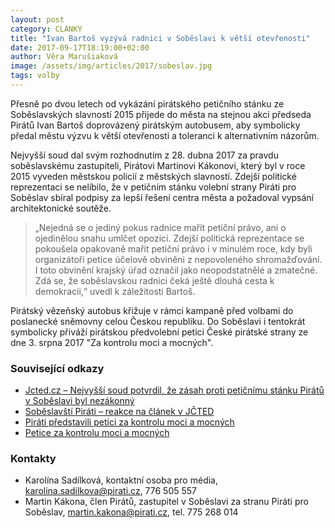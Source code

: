 ```yaml
---
layout: post
category: CLANKY
title: "Ivan Bartoš vyzývá radnici v Soběslavi k větší otevřenosti"
date: 2017-09-17T18:19:00+02:00
author: Věra Marušiaková
image: /assets/img/articles/2017/sobeslav.jpg
tags: volby
---
```

 
Přesně po dvou letech od vykázání pirátského petičního stánku ze Soběslavských slavností 2015 přijede do města na stejnou akci předseda Pirátů Ivan Bartoš doprovázený pirátským autobusem, aby symbolicky předal městu výzvu k větší otevřenosti a toleranci k alternativním názorům. 

Nejvyšší soud dal svým rozhodnutím z 28. dubna 2017 za pravdu soběslavskému zastupiteli, Pirátovi Martinovi Kákonovi, který byl v roce 2015 vyveden městskou policií z městských slavností. Zdejší politické reprezentaci se nelíbilo, že v petičním stánku volební strany Piráti pro Soběslav sbíral podpisy za lepší řešení centra města a požadoval vypsání architektonické soutěže.

> „Nejedná se o jediný pokus radnice mařit petiční právo, ani o ojedinělou snahu umlčet opozici. Zdejší politická reprezentace se pokoušela opakovaně mařit petiční právo i v minulém roce, kdy byli organizátoři petice účelově obviněni z nepovoleného shromažďování. I toto obvinění krajský úřad označil jako neopodstatnělé a zmatečné. Zdá se, že soběslavskou radnici čeká ještě dlouhá cesta k demokracii,“ uvedl k záležitosti Bartoš.

Pirátský vězeňský autobus křižuje v rámci kampaně před volbami do poslanecké sněmovny celou Českou republiku. Do Soběslavi i tentokrát symbolicky přiváží pirátskou předvolební petici České pirátské strany ze dne 3. srpna 2017 "Za kontrolu moci a mocných".
 
### Související odkazy
* [Jcted.cz – Nejvyšší soud potvrdil, že zásah proti petičnímu stánku Pirátů v Soběslavi byl nezákonný](http://www.jcted.cz/nejvyssi-soud-potvrdil-ze-zasah-proti-peticnimu-stanku-piratu-v-sobeslavi-byl-nezakonny/)
* [Soběslavští Piráti – reakce na článek v JČTED](http://pirati.sobeslav.cz/reakce-na-clanek-o-peticnim-stanku-v-jcted/)
* [Piráti představili petici za kontrolu moci a mocných](https://www.pirati.cz/tiskove-zpravy/piratske-petice.html)
* [Petice za kontrolu moci a mocných](https://github.com/pirati-web/pirati.cz/blob/gh-pages/assets/pdf/petice-za-kontrolu-moci-a-mocnych.pdf)

### Kontakty

* Karolína Sadílková, kontaktní osoba pro média, karolina.sadilkova@pirati.cz, 776 505 557
* Martin Kákona, člen Pirátů, zastupitel v Soběslavi za stranu Piráti pro Soběslav, martin.kakona@pirati.cz, tel. 775 268 014



